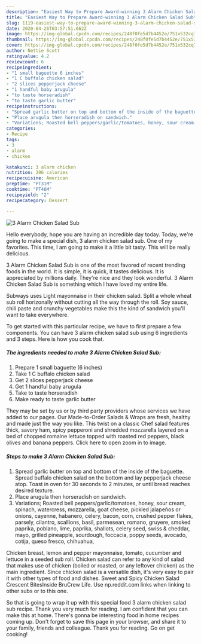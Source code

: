 ```yaml
---
description: "Easiest Way to Prepare Award-winning 3 Alarm Chicken Salad Sub"
title: "Easiest Way to Prepare Award-winning 3 Alarm Chicken Salad Sub"
slug: 1119-easiest-way-to-prepare-award-winning-3-alarm-chicken-salad-sub
date: 2020-04-26T03:57:51.662Z
image: https://img-global.cpcdn.com/recipes/248f0fe5d7b4452e/751x532cq70/3-alarm-chicken-salad-sub-recipe-main-photo.jpg
thumbnail: https://img-global.cpcdn.com/recipes/248f0fe5d7b4452e/751x532cq70/3-alarm-chicken-salad-sub-recipe-main-photo.jpg
cover: https://img-global.cpcdn.com/recipes/248f0fe5d7b4452e/751x532cq70/3-alarm-chicken-salad-sub-recipe-main-photo.jpg
author: Nettie Scott
ratingvalue: 4.2
reviewcount: 6
recipeingredient:
- "1 small baguette 6 inches"
- "1 C buffalo chicken salad"
- "2 slices pepperjack cheese"
- "1 handful baby arugula"
- "to taste horseradish"
- "to taste garlic butter"
recipeinstructions:
- "Spread garlic butter on top and bottom of the inside of the baguette. Spread buffalo chicken salad on the bottom and lay pepperjack cheese atop. Toast in oven for 30 seconds to 2 minutes, or until bread reaches desired texture."
- "Place arugula then horseradish on sandwich."
- "Variations; Roasted bell peppers/garlic/tomatoes, honey, sour cream, spinach, watercress, mozzarella, goat cheese, pickled jalapeños or onions, cayenne, habanero, celery, bacon, corn, crushed pepper flakes, parsely, cilantro, scallions, basil, parmesean, romano, gruyere, smoked paprika, poblano, lime, paprika, shallots, celery seed, swiss &amp; cheddar, mayo, grilled pineapple, sourdough, foccacia, poppy seeds, avocado, cotija, queso fresco, chihuahua,"
categories:
- Recipe
tags:
- 3
- alarm
- chicken

katakunci: 3 alarm chicken 
nutrition: 206 calories
recipecuisine: American
preptime: "PT31M"
cooktime: "PT46M"
recipeyield: "2"
recipecategory: Dessert

---
```



![3 Alarm Chicken Salad Sub](https://img-global.cpcdn.com/recipes/248f0fe5d7b4452e/751x532cq70/3-alarm-chicken-salad-sub-recipe-main-photo.jpg)

Hello everybody, hope you are having an incredible day today. Today, we're going to make a special dish, 3 alarm chicken salad sub. One of my favorites. This time, I am going to make it a little bit tasty. This will be really delicious.

3 Alarm Chicken Salad Sub is one of the most favored of recent trending foods in the world. It is simple, it is quick, it tastes delicious. It is appreciated by millions daily. They're nice and they look wonderful. 3 Alarm Chicken Salad Sub is something which I have loved my entire life.

Subways uses Light mayonnaise in their chicken salad. Split a whole wheat sub roll horizonally without cutting all the way through the roll. Soy sauce, chili paste and crunchy vegetables make this the kind of sandwich you&#39;ll want to take everywhere.


To get started with this particular recipe, we have to first prepare a few components. You can have 3 alarm chicken salad sub using 6 ingredients and 3 steps. Here is how you cook that.

<!--inarticleads1-->

##### The ingredients needed to make 3 Alarm Chicken Salad Sub:

1. Prepare 1 small baguette (6 inches)
1. Take 1 C buffalo chicken salad
1. Get 2 slices pepperjack cheese
1. Get 1 handful baby arugula
1. Take to taste horseradish
1. Make ready to taste garlic butter


They may be set by us or by third party providers whose services we have added to our pages. Our Made-to-Order Salads &amp; Wraps are fresh, healthy and made just the way you like. This twist on a classic Chef salad features thick, savory ham, spicy pepperoni and shredded mozzarella layered on a bed of chopped romaine lettuce topped with roasted red peppers, black olives and banana peppers. Click here to open zoom in to image. 

<!--inarticleads2-->

##### Steps to make 3 Alarm Chicken Salad Sub:

1. Spread garlic butter on top and bottom of the inside of the baguette. Spread buffalo chicken salad on the bottom and lay pepperjack cheese atop. Toast in oven for 30 seconds to 2 minutes, or until bread reaches desired texture.
1. Place arugula then horseradish on sandwich.
1. Variations; Roasted bell peppers/garlic/tomatoes, honey, sour cream, spinach, watercress, mozzarella, goat cheese, pickled jalapeños or onions, cayenne, habanero, celery, bacon, corn, crushed pepper flakes, parsely, cilantro, scallions, basil, parmesean, romano, gruyere, smoked paprika, poblano, lime, paprika, shallots, celery seed, swiss &amp; cheddar, mayo, grilled pineapple, sourdough, foccacia, poppy seeds, avocado, cotija, queso fresco, chihuahua,


Chicken breast, lemon and pepper mayonnaise, tomato, cucumber and lettuce in a seeded sub roll. Chicken salad can refer to any kind of salad that makes use of chicken (boiled or roasted, or any leftover chicken) as the main ingredient. Since chicken salad is a versatile dish, it&#39;s very easy to pair it with other types of food and dishes. Sweet and Spicy Chicken Salad Crescent BitesInside BruCrew Life. Use np.reddit.com links when linking to other subs or to this one. 

So that is going to wrap it up with this special food 3 alarm chicken salad sub recipe. Thank you very much for reading. I am confident that you can make this at home. There's gonna be interesting food in home recipes coming up. Don't forget to save this page in your browser, and share it to your family, friends and colleague. Thank you for reading. Go on get cooking!
